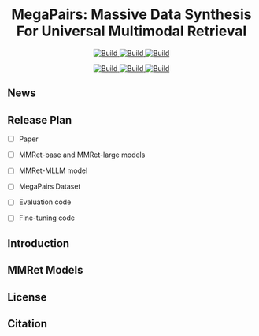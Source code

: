 <h1 align="center">MegaPairs: Massive Data Synthesis For Universal Multimodal Retrieval</h1>

<p align="center">
    <a href="https://arxiv.org/abs/">
            <img alt="Build" src="http://img.shields.io/badge/cs.CV-arXiv%3A2412.xxxxx-B31B1B.svg">
    </a>
    <a href="https://github.com/VectorSpaceLab/MegaPairs">
        <img alt="Build" src="https://img.shields.io/badge/Github-Code-blue">
    </a>
    <a href="https://huggingface.co/datasets/JUNJIE99/MegaPairs">
        <img alt="Build" src="https://img.shields.io/badge/🤗 Datasets-MegaPairs-yellow">
</p>

<p align="center">
</a>
    <a href="https://huggingface.co/datasets/JUNJIE99/MMRet-base">
        <img alt="Build" src="https://img.shields.io/badge/🤗 Model-MMRet_base-yellow">
    </a>
    <a href="https://huggingface.co/datasets/JUNJIE99/MMRet-large">
        <img alt="Build" src="https://img.shields.io/badge/🤗 Model-MMRet_large-yellow">
    </a>
    <a href="https://huggingface.co/datasets/JUNJIE99/MMRet-MLLM">
        <img alt="Build" src="https://img.shields.io/badge/🤗 Model-MMRet_MLLM-yellow">
    </a>
</p>

## News


## Release Plan
- [ ] Paper
- [ ] MMRet-base and MMRet-large models
- [ ] MMRet-MLLM model
- [ ] MegaPairs Dataset
- [ ] Evaluation code
- [ ] Fine-tuning code


## Introduction



## MMRet Models


## License


## Citation

